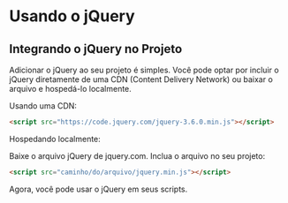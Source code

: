 # Usando o jQuery

## Integrando o jQuery no Projeto

Adicionar o jQuery ao seu projeto é simples. Você pode optar por incluir o jQuery diretamente de uma CDN (Content Delivery Network) ou baixar o arquivo e hospedá-lo localmente.

Usando uma CDN:
```html
<script src="https://code.jquery.com/jquery-3.6.0.min.js"></script>
```
Hospedando localmente:

Baixe o arquivo jQuery de jquery.com.
Inclua o arquivo no seu projeto:
```html
<script src="caminho/do/arquivo/jquery.min.js"></script>
```
Agora, você pode usar o jQuery em seus scripts.